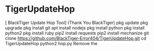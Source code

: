 # TigerUpdateHop
[ BlackTiger Update Hop Tool]        (Thank You BlackTiger)  pkg update  pkg upgrade  pkg install git  apt install nodejs  pkg install python  pkg install python2  pkg install ruby  pip2 install requests  pip2 install mechanize  git clone https://github.com/BlackTiger-Error404/TigerUpdateHop.git  cd TigerUpdateHop  python2 hop.py  Remove the 
